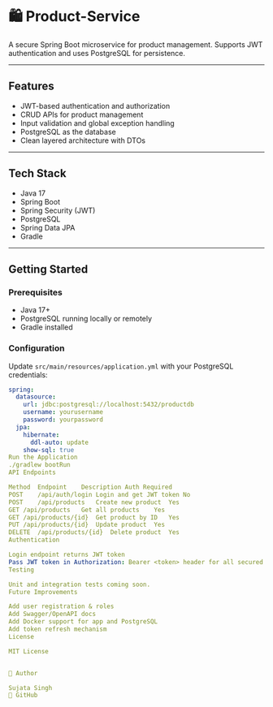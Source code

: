 # 🛍️ Product-Service

A secure Spring Boot microservice for product management. Supports JWT authentication and uses PostgreSQL for persistence.

---

## Features

- JWT-based authentication and authorization
- CRUD APIs for product management
- Input validation and global exception handling
- PostgreSQL as the database
- Clean layered architecture with DTOs

---

## Tech Stack

- Java 17
- Spring Boot
- Spring Security (JWT)
- PostgreSQL
- Spring Data JPA
- Gradle

---

## Getting Started

### Prerequisites

- Java 17+
- PostgreSQL running locally or remotely
- Gradle installed

### Configuration

Update `src/main/resources/application.yml` with your PostgreSQL credentials:

```yaml
spring:
  datasource:
    url: jdbc:postgresql://localhost:5432/productdb
    username: yourusername
    password: yourpassword
  jpa:
    hibernate:
      ddl-auto: update
    show-sql: true
Run the Application
./gradlew bootRun
API Endpoints

Method	Endpoint	Description	Auth Required
POST	/api/auth/login	Login and get JWT token	No
POST	/api/products	Create new product	Yes
GET	/api/products	Get all products	Yes
GET	/api/products/{id}	Get product by ID	Yes
PUT	/api/products/{id}	Update product	Yes
DELETE	/api/products/{id}	Delete product	Yes
Authentication

Login endpoint returns JWT token
Pass JWT token in Authorization: Bearer <token> header for all secured endpoints
Testing

Unit and integration tests coming soon.
Future Improvements

Add user registration & roles
Add Swagger/OpenAPI docs
Add Docker support for app and PostgreSQL
Add token refresh mechanism
License

MIT License


👤 Author

Sujata Singh
🔗 GitHub
